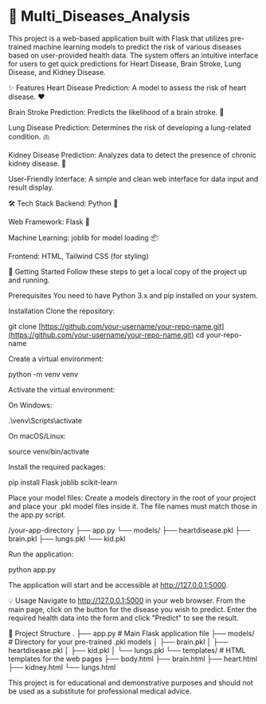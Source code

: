 # 🏥 Multi_Diseases_Analysis

This project is a web-based application built with Flask that utilizes pre-trained machine learning models to predict the risk of various diseases based on user-provided health data. The system offers an intuitive interface for users to get quick predictions for Heart Disease, Brain Stroke, Lung Disease, and Kidney Disease.

✨ Features
Heart Disease Prediction: A model to assess the risk of heart disease. ❤️

Brain Stroke Prediction: Predicts the likelihood of a brain stroke. 🧠

Lung Disease Prediction: Determines the risk of developing a lung-related condition. 🫁

Kidney Disease Prediction: Analyzes data to detect the presence of chronic kidney disease. 🫘

User-Friendly Interface: A simple and clean web interface for data input and result display.

🛠️ Tech Stack
Backend: Python 🐍

Web Framework: Flask 🧪

Machine Learning: joblib for model loading 📦

Frontend: HTML, Tailwind CSS (for styling)

🚀 Getting Started
Follow these steps to get a local copy of the project up and running.

Prerequisites
You need to have Python 3.x and pip installed on your system.

Installation
Clone the repository:

git clone [https://github.com/your-username/your-repo-name.git](https://github.com/your-username/your-repo-name.git)
cd your-repo-name

Create a virtual environment:

python -m venv venv

Activate the virtual environment:

On Windows:

.\venv\Scripts\activate

On macOS/Linux:

source venv/bin/activate

Install the required packages:

pip install Flask joblib scikit-learn

Place your model files:
Create a models directory in the root of your project and place your .pkl model files inside it. The file names must match those in the app.py script.

/your-app-directory
├── app.py
└── models/
    ├── heartdisease.pkl
    ├── brain.pkl
    ├── lungs.pkl
    └── kid.pkl

Run the application:

python app.py

The application will start and be accessible at http://127.0.0.1:5000.

💡 Usage
Navigate to http://127.0.0.1:5000 in your web browser. From the main page, click on the button for the disease you wish to predict. Enter the required health data into the form and click "Predict" to see the result.

📂 Project Structure
.
├── app.py               # Main Flask application file
├── models/              # Directory for your pre-trained .pkl models
│   ├── brain.pkl
│   ├── heartdisease.pkl
│   ├── kid.pkl
│   └── lungs.pkl
└── templates/           # HTML templates for the web pages
    ├── body.html
    ├── brain.html
    ├── heart.html
    ├── kidney.html
    └── lungs.html

This project is for educational and demonstrative purposes and should not be used as a substitute for professional medical advice.
